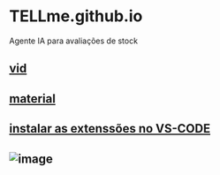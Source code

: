 # TELLme.github.io
Agente IA para avaliações de stock

## [vid](https://youtu.be/fxwHzysjdI8)
## [material](https://www.notion.so/IA-Na-Pr-tica-aula-1-d0c055d781ad48b2992a6bc0844321b0)
## [instalar as extenssões no VS-CODE](https://luizabizoni.medium.com/usando-jupyter-notebook-no-vs-code-a548865ed5f4#:~:text=Para%20usar%20o%20Jupyter%20no%20VS%20Code%20precisaremos%20instalar%20as%20extens%C3%B5es%20Python%20e%20Jupyter.)
## ![image](https://github.com/user-attachments/assets/f1497269-b129-4ee3-924c-ed18d449cd52)

